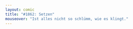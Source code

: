 ```yaml
---
layout: comic
title: "#1862: Setzen"
mouseover: "Ist alles nicht so schlümm, wie es klingt."
---
```

